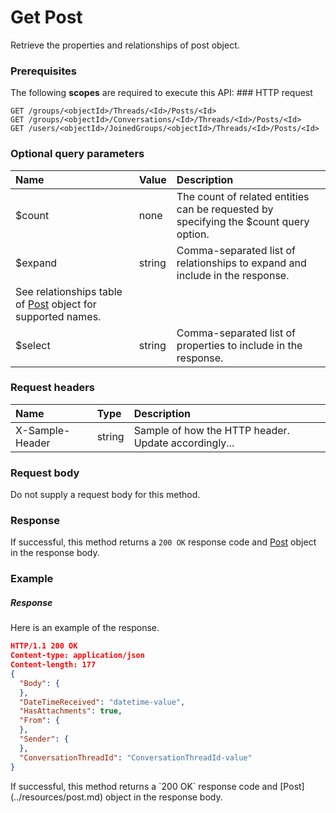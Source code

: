 # Get Post

Retrieve the properties and relationships of post object.
### Prerequisites
The following **scopes** are required to execute this API: ### HTTP request
<!-- { "blockType": "ignored" } -->
```http
GET /groups/<objectId>/Threads/<Id>/Posts/<Id>
GET /groups/<objectId>/Conversations/<Id>/Threads/<Id>/Posts/<Id>
GET /users/<objectId>/JoinedGroups/<objectId>/Threads/<Id>/Posts/<Id>
```
### Optional query parameters
|Name|Value|Description|
|:---------------|:--------|:-------|
|$count|none|The count of related entities can be requested by specifying the $count query option.|
|$expand|string|Comma-separated list of relationships to expand and include in the response. 
See relationships table of [Post](../resources/post.md) object for supported names. |
|$select|string|Comma-separated list of properties to include in the response.|

### Request headers
| Name       | Type | Description|
|:-----------|:------|:----------|
| X-Sample-Header  | string  | Sample of how the HTTP header. Update accordingly...|

### Request body
Do not supply a request body for this method.
### Response
If successful, this method returns a `200 OK` response code and [Post](../resources/post.md) object in the response body.
### Example
##### Response
Here is an example of the response.
<!-- {
  "blockType": "response",
  "truncated": false,
  "@odata.type": "post"
} -->
```json
HTTP/1.1 200 OK
Content-type: application/json
Content-length: 177
{
  "Body": {
  },
  "DateTimeReceived": "datetime-value",
  "HasAttachments": true,
  "From": {
  },
  "Sender": {
  },
  "ConversationThreadId": "ConversationThreadId-value"
}
```

<!-- uuid: ee783667-c118-4954-8828-689ba6f358ad
2015-10-14 23:39:39 UTC -->
<!-- {
  "type": "#page.annotation",
  "description": "Get Post",
  "keywords": "",
  "section": "documentation",
  "tocPath": ""
}-->If successful, this method returns a `200 OK` response code and [Post](../resources/post.md) object in the response body.
